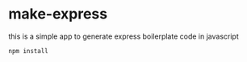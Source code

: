 # make-express

this is a simple app to generate express boilerplate code in javascript

```
npm install
```